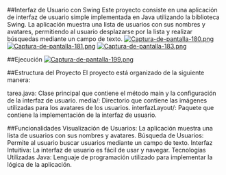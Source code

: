 ##Interfaz de Usuario con Swing
Este proyecto consiste en una aplicación de interfaz de usuario simple implementada en Java utilizando la biblioteca Swing. La aplicación muestra una lista de usuarios con sus nombres y avatares, permitiendo al usuario desplazarse por la lista y realizar búsquedas mediante un campo de texto.
[![Captura-de-pantalla-180.png](https://i.postimg.cc/28gq4NYY/Captura-de-pantalla-180.png)](https://postimg.cc/SJ7Nh5j1)
[![Captura-de-pantalla-181.png](https://i.postimg.cc/6QfyJ7v6/Captura-de-pantalla-181.png)](https://postimg.cc/qtgk2vwW)
[![Captura-de-pantalla-183.png](https://i.postimg.cc/zBD3JJCC/Captura-de-pantalla-183.png)](https://postimg.cc/94ScbHN0)

##Ejecución
[![Captura-de-pantalla-199.png](https://i.postimg.cc/N0mRyf2Z/Captura-de-pantalla-199.png)](https://postimg.cc/5H9XTJ3m)

##Estructura del Proyecto
El proyecto está organizado de la siguiente manera:

tarea.java: Clase principal que contiene el método main y la configuración de la interfaz de usuario.
media/: Directorio que contiene las imágenes utilizadas para los avatares de los usuarios.
interfazLayout/: Paquete que contiene la implementación de la interfaz de usuario.


##Funcionalidades
Visualización de Usuarios: La aplicación muestra una lista de usuarios con sus nombres y avatares.
Búsqueda de Usuarios: Permite al usuario buscar usuarios mediante un campo de texto.
Interfaz Intuitiva: La interfaz de usuario es fácil de usar y navegar.
Tecnologías Utilizadas
Java: Lenguaje de programación utilizado para implementar la lógica de la aplicación.
